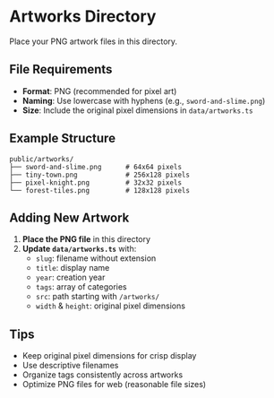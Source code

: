 # Artworks Directory

Place your PNG artwork files in this directory.

## File Requirements

- **Format**: PNG (recommended for pixel art)
- **Naming**: Use lowercase with hyphens (e.g., `sword-and-slime.png`)
- **Size**: Include the original pixel dimensions in `data/artworks.ts`

## Example Structure

```
public/artworks/
├── sword-and-slime.png      # 64x64 pixels
├── tiny-town.png            # 256x128 pixels
├── pixel-knight.png         # 32x32 pixels
└── forest-tiles.png         # 128x128 pixels
```

## Adding New Artwork

1. **Place the PNG file** in this directory
2. **Update `data/artworks.ts`** with:
   - `slug`: filename without extension
   - `title`: display name
   - `year`: creation year
   - `tags`: array of categories
   - `src`: path starting with `/artworks/`
   - `width` & `height`: original pixel dimensions

## Tips

- Keep original pixel dimensions for crisp display
- Use descriptive filenames
- Organize tags consistently across artworks
- Optimize PNG files for web (reasonable file sizes)
